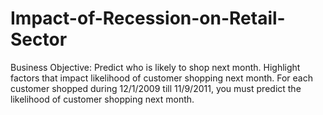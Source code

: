 # Impact-of-Recession-on-Retail-Sector

Business Objective:
Predict who is likely to shop next month. Highlight factors that impact likelihood of customer shopping next month. For each customer shopped during 12/1/2009 till 11/9/2011, you must predict the likelihood of customer shopping next month.

